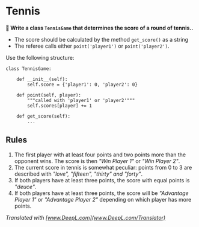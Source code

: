 
# Tennis

**🎯 Write a class `TennisGame` that determines the score of a round of tennis..**

* The score should be calculated by the method `get_score()` as a string
* The referee calls either `point('player1')` or `point('player2')`.

Use the following structure:

    class TennisGame:

        def __init__(self):
            self.score = {'player1': 0, 'player2': 0}

        def point(self, player):
            """called with 'player1' or 'player2'"""
            self.scores[player] += 1

        def get_score(self):
            ...

## Rules

1. The first player with at least four points and two points more than the opponent wins. The score is then *"Win Player 1"* or *"Win Player 2"*.
2. The current score in tennis is somewhat peculiar: points from 0 to 3 are described with *"love", "fifteen", "thirty" and "forty"*.
3. If both players have at least three points, the score with equal points is *"deuce"*.
4. If both players have at least three points, the score will be *"Advantage Player 1"* or *"Advantage Player 2"* depending on which player has more points.


*Translated with [www.DeepL.com](www.DeepL.com/Translator)*
